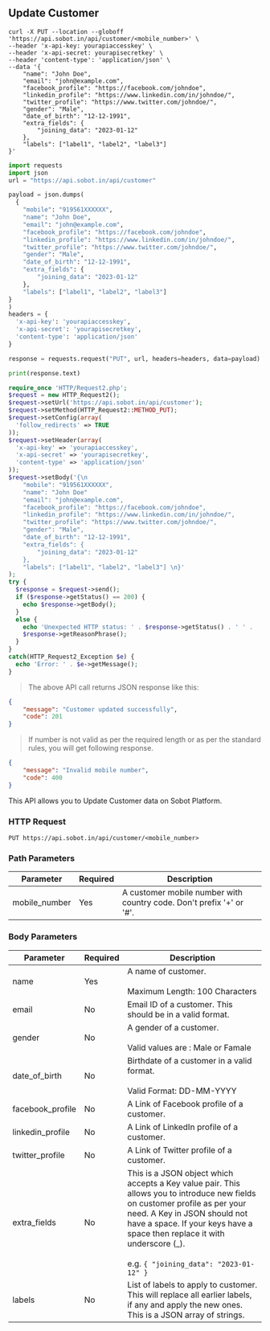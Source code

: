 ## Update Customer
```shell
curl -X PUT --location --globoff 'https://api.sobot.in/api/customer/<mobile_number>' \
--header 'x-api-key: yourapiaccesskey' \
--header 'x-api-secret: yourapisecretkey' \
--header 'content-type': 'application/json' \
--data '{
    "name": "John Doe",
    "email": "john@example.com",
    "facebook_profile": "https://facebook.com/johndoe",
    "linkedin_profile": "https://www.linkedin.com/in/johndoe/",
    "twitter_profile": "https://www.twitter.com/johndoe/",
    "gender": "Male",
    "date_of_birth": "12-12-1991",
    "extra_fields": {
        "joining_data": "2023-01-12"
    },
    "labels": ["label1", "label2", "label3"]
}'
```

```python
import requests
import json
url = "https://api.sobot.in/api/customer"

payload = json.dumps(
  {
    "mobile": "919561XXXXXX",
    "name": "John Doe",
    "email": "john@example.com",
    "facebook_profile": "https://facebook.com/johndoe",
    "linkedin_profile": "https://www.linkedin.com/in/johndoe/",
    "twitter_profile": "https://www.twitter.com/johndoe/",
    "gender": "Male",
    "date_of_birth": "12-12-1991",
    "extra_fields": {
        "joining_data": "2023-01-12"
    },
    "labels": ["label1", "label2", "label3"]
}
)
headers = {
  'x-api-key': 'yourapiaccesskey',
  'x-api-secret': 'yourapisecretkey',
  'content-type': 'application/json'
}

response = requests.request("PUT", url, headers=headers, data=payload)

print(response.text)
```

```php
require_once 'HTTP/Request2.php';
$request = new HTTP_Request2();
$request->setUrl('https://api.sobot.in/api/customer');
$request->setMethod(HTTP_Request2::METHOD_PUT);
$request->setConfig(array(
  'follow_redirects' => TRUE
));
$request->setHeader(array(
  'x-api-key' => 'yourapiaccesskey',
  'x-api-secret' => 'yourapisecretkey',
  'content-type' => 'application/json'
));
$request->setBody('{\n
    "mobile": "919561XXXXXX",
    "name": "John Doe"
    "email": "john@example.com",
    "facebook_profile": "https://facebook.com/johndoe",
    "linkedin_profile": "https://www.linkedin.com/in/johndoe/",
    "twitter_profile": "https://www.twitter.com/johndoe/",
    "gender": "Male",
    "date_of_birth": "12-12-1991",
    "extra_fields": {
        "joining_data": "2023-01-12"
    },
    "labels": ["label1", "label2", "label3"] \n}'
);
try {
  $response = $request->send();
  if ($response->getStatus() == 200) {
    echo $response->getBody();
  }
  else {
    echo 'Unexpected HTTP status: ' . $response->getStatus() . ' ' .
    $response->getReasonPhrase();
  }
}
catch(HTTP_Request2_Exception $e) {
  echo 'Error: ' . $e->getMessage();
}

```

> The above API call returns JSON response like this:

```json
{
    "message": "Customer updated successfully",
    "code": 201
}
```

> If number is not valid as per the required length or as per the standard rules, you will get following response. 

```json
{
    "message": "Invalid mobile number",
    "code": 400
}
```

This API allows you to Update Customer data on Sobot Platform. 

### HTTP Request

`PUT https://api.sobot.in/api/customer/<mobile_number>`

### Path Parameters

Parameter | Required | Description |
--------- | ------- | ----------- | 
mobile_number | Yes | A customer mobile number with country code. Don't prefix '+' or '#'.

### Body Parameters

Parameter | Required | Description |
--------- | ------- | ----------- | 
name | Yes | A name of customer. <br/><br/>Maximum Length: 100 Characters
email| No | Email ID of a customer. This should be in a valid format.
gender | No | A gender of a customer. <br/> <br/> Valid values are : Male or Famale
date_of_birth | No | Birthdate of a customer in a valid format. <br> <br> Valid Format: DD-MM-YYYY
facebook_profile | No | A Link of Facebook profile of a customer.
linkedin_profile | No | A Link of LinkedIn profile of a customer.
twitter_profile | No | A Link of Twitter profile of a customer.
extra_fields | No | This is a JSON object which accepts a Key value pair. This allows you to introduce new fields on customer profile as per your need. A Key in JSON should not have a space. If your keys have a space then replace it with underscore (_). <br/><br/> e.g.  ```{ "joining_data": "2023-01-12" }```
labels | No | List of labels to apply to customer. This will replace all earlier labels, if any and apply the new ones. This is a JSON array of strings. 
